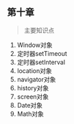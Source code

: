 ##  第十章   
>   主要知识点     
  1. Window对象
  2. 定时器setTimeout
  3. 定时器setInterval
  4. location对象
  5. navigator对象
  6. history对象
  7. screen对象
  8. Date对象
  9. Math对象
